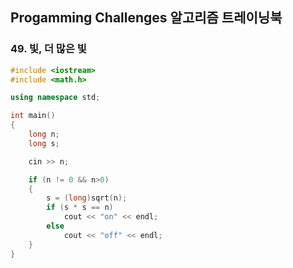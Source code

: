 ## Progamming Challenges 알고리즘 트레이닝북

### 49. 빛, 더 많은 빛

```cpp
#include <iostream>
#include <math.h>

using namespace std;

int main()
{
    long n;
    long s;

    cin >> n;

    if (n != 0 && n>0)
    {
        s = (long)sqrt(n);
        if (s * s == n)
            cout << "on" << endl;
        else
            cout << "off" << endl;
    }
}
```

